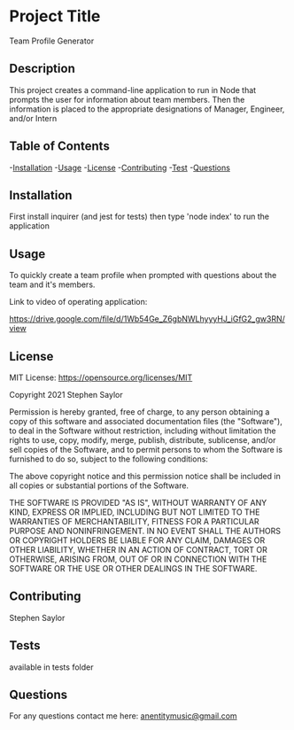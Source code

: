# Project Title 
Team Profile Generator

## Description  
This project creates a command-line application to run in Node that prompts the user for information about team members.  Then the information is placed to the appropriate designations of Manager, Engineer, and/or Intern

## Table of Contents
-[Installation](#installation)
-[Usage](#usage)
-[License](#license)
-[Contributing](#contributing)
-[Test](#test)
-[Questions](#questions)

## Installation
First install inquirer (and jest for tests) then type 'node index' to run the application

## Usage
To quickly create a team profile when prompted with questions about the team and it's members.

Link to video of operating application:

https://drive.google.com/file/d/1Wb54Ge_Z6gbNWLhyyyHJ_iGfG2_gw3RN/view

## License
MIT License: https://opensource.org/licenses/MIT

Copyright 2021 Stephen Saylor

Permission is hereby granted, free of charge, to any person obtaining a copy of this software and associated documentation files (the "Software"), to deal in the Software without restriction, including without limitation the rights to use, copy, modify, merge, publish, distribute, sublicense, and/or sell copies of the Software, and to permit persons to whom the Software is furnished to do so, subject to the following conditions:

The above copyright notice and this permission notice shall be included in all copies or substantial portions of the Software.

THE SOFTWARE IS PROVIDED "AS IS", WITHOUT WARRANTY OF ANY KIND, EXPRESS OR IMPLIED, INCLUDING BUT NOT LIMITED TO THE WARRANTIES OF MERCHANTABILITY, FITNESS FOR A PARTICULAR PURPOSE AND NONINFRINGEMENT. IN NO EVENT SHALL THE AUTHORS OR COPYRIGHT HOLDERS BE LIABLE FOR ANY CLAIM, DAMAGES OR OTHER LIABILITY, WHETHER IN AN ACTION OF CONTRACT, TORT OR OTHERWISE, ARISING FROM, OUT OF OR IN CONNECTION WITH THE SOFTWARE OR THE USE OR OTHER DEALINGS IN THE SOFTWARE.



## Contributing
Stephen Saylor

## Tests
available in tests folder

## Questions
For any questions contact me here: anentitymusic@gmail.com